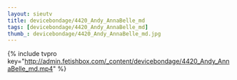 ```yaml
--- 
layout: sieutv
title: devicebondage/4420_Andy_AnnaBelle_md
tags: [devicebondage/4420_Andy_AnnaBelle_md]
thumb_: devicebondage/4420_Andy_AnnaBelle_md.jpg
---
```

{% include tvpro key="http://admin.fetishbox.com/_content/devicebondage/4420_Andy_AnnaBelle_md.mp4" %} 
